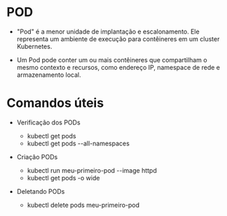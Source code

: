 
# POD

 - "Pod" é a menor unidade de implantação e escalonamento. Ele representa um ambiente de execução para contêineres em um cluster Kubernetes. 
 
- Um Pod pode conter um ou mais contêineres que compartilham o mesmo contexto e recursos, como endereço IP, namespace de rede e armazenamento local.


# Comandos úteis

- Verificação dos PODs
    - kubectl get pods
    - kubectl get pods --all-namespaces

- Criação PODs
  - kubectl run meu-primeiro-pod --image httpd
  - kubectl get pods -o wide

- Deletando PODs
  - kubectl delete pods meu-primeiro-pod